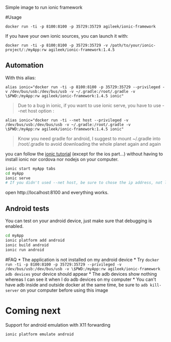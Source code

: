 Simple image to run ionic framework

#Usage

```
docker run -ti -p 8100:8100 -p 35729:35729 agileek/ionic-framework
```
If you have your own ionic sources, you can launch it with:

```
docker run -ti -p 8100:8100 -p 35729:35729 -v /path/to/your/ionic-project/:/myApp:rw agileek/ionic-framework:1.4.5
```

## Automation
With this alias:

```
alias ionic="docker run -ti -p 8100:8100 -p 35729:35729 --privileged -v /dev/bus/usb:/dev/bus/usb -v ~/.gradle:/root/.gradle -v \$PWD:/myApp:rw agileek/ionic-framework:1.4.5 ionic"
```

> Due to a bug in ionic, if you want to use ionic serve, you have to use --net host option :

```
alias ionic="docker run -ti --net host --privileged -v /dev/bus/usb:/dev/bus/usb -v ~/.gradle:/root/.gradle -v \$PWD:/myApp:rw agileek/ionic-framework:1.4.5 ionic"
```

> Know you need gradle for android, I suggest to mount ~/.gradle into /root/.gradle to avoid downloading the whole planet again and again

you can follow the [ionic tutorial](http://ionicframework.com/getting-started/) (except for the ios part...) without having to install ionic nor cordova nor nodejs on your computer.

```bash
ionic start myApp tabs
cd myApp
ionic serve
# If you didn't used --net host, be sure to chose the ip address, not localhost, or you would not be able to use it
```
open http://localhost:8100 and everything works.

## Android tests
You can test on your android device, just make sure that debugging is enabled.

```bash
cd myApp
ionic platform add android
ionic build android
ionic run android
```

#FAQ
    * The application is not installed on my android device
        * Try `docker run -ti -p 8100:8100 -p 35729:35729 --privileged -v /dev/bus/usb:/dev/bus/usb -v \$PWD:/myApp:rw agileek/ionic-framework adb devices` your device should appear
    * The adb devices show nothing whereas I can see it when I do adb devices on my computer
        * You can't have adb inside and outside docker at the same time, be sure to `adb kill-server` on your computer before using this image

# Coming next
Support for android emulation with X11 forwarding

```bash
ionic platform emulate android
```

